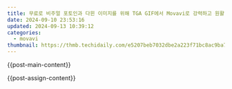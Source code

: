 ```yaml
---
title: 무료로 비주얼 포토인과 다윈 이미지를 위해 TGA GIF에서 Movavi로 강력하고 원활한 전환 - 원격화
date: 2024-09-10 23:53:16
updated: 2024-09-13 10:39:12
categories:
  - movavi
thumbnail: https://thmb.techidaily.com/e5207beb7032dbe2a223f71bc8ac9ba7ae1e50509055968df3fdf501a1448078.jpg
---
```


{{post-main-content}}

<ins class="adsbygoogle"
     style="display:block"
     data-ad-format="autorelaxed"
     data-ad-client="ca-pub-7571918770474297"
     data-ad-slot="1223367746"></ins>

{{post-assign-content}}

<ins class="adsbygoogle"
     style="display:block"
     data-ad-client="ca-pub-7571918770474297"
     data-ad-slot="8358498916"
     data-ad-format="auto"
     data-full-width-responsive="true"></ins>
